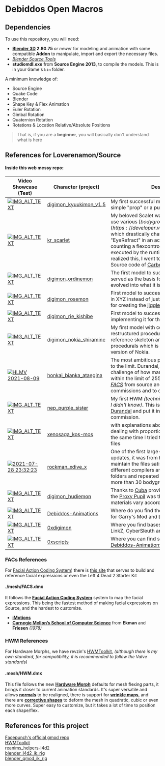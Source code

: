 # Debiddos Open Macros


## Dependencies
To use this repository, you will need:

   * **[Blender 3D](https://www.blender.org) 2.80.75** *or newer* for modeling and animation with some compatible **Addon** to manipulate, import and export the necessary files.
   * *[Blender Source Tools](http://steamreview.org/BlenderSourceTools/archives/)*
   * **studiomdl.exe** from **Source Engine 2013**, to compile the models. This is in your Game's `bin` folder.


A minimum knowledge of:
  * Source Engine
  * Quake Code
  * Blender
  * Shape Key & Flex Animation
  * Euler Rotation
  * Gimbal Rotation
  * Quaternion Rotation
  * Rotations & Location Relative/Absolute Positions


> That is, if you are a **beginner**, you will basically don't understand what is here



## References for Loverenamon/Source

#### Inside this web messy repo:
Video Showcase (Test) | Character (project) | Description (details)
------------ | ------------- | -------------
[![IMG_ALT_TEXT](http://img.link.jpg)](https://youtube.link.com "Alt Tittle") | [digimon_kyuukimon_v1.5](digimon_kyuukimon_v1.5) | My first successful model and mod that wasn't just a simple "prop" or a pure hack *(he has, but there are few)*
 [![IMG_ALT_TEXT](http://img.link.jpg)](https://youtube.link.com "Alt Tittle") | [kr_scarlet](kr_scarlet) | My beloved Scalet was my first project to successfully use various [$bodygroups](https://developer.valvesoftware.com/wiki/$bodygroup) which drastically change its appearance, along with "EyeRefract" in an acceptable way and I found that counting a flexcontroller has a correct name, it will be executed by the runtime if requested for a string. When I realized this, I went to have some studies with the Source code of [Carbon Miku](vocaloid_carbon_miku) from [CaptainBigButt](https://steamcommunity.com/id/CaptainBigButt)
 [![IMG_ALT_TEXT](http://img.link.jpg)](https://youtube.link.com "Alt Tittle") | [digimon_ordinemon](digimon_ordinemon) | The first model to successfully use the FACS system, it served as the basis for creating other presets and evolved into what it is today in [FACS.dmx](mesh/FACS.dmx)
 [![IMG_ALT_TEXT](http://img.link.jpg)](https://youtube.link.com "Alt Tittle") | [digimon_rosemon](digimon_rosemon) | First model to successfully use Jigglebones that move in XYZ instead of just rotating, this served as the basis for creating the [jigglebones macros of the same name](includes/macro/jiggle_tiferet.qci)
 [![IMG_ALT_TEXT](http://img.link.jpg)](https://youtube.link.com "Alt Tittle") | [digimon_rie_kishibe](digimon_rie_kishibe) | First model to successfully use **DMXEyelid**, later I was implementing it for the others.
 [![IMG_ALT_TEXT](http://img.link.jpg)](https://youtube.link.com "Alt Tittle") | [digimon_nokia_shiramine](digimon_nokia_shiramine) | My first model with complex and completely restructured proceduralbones served to create my reference skeleton and inspiration to make the [sfiv_ibuki](sfiv_ibuki) procedurals which is nothing more than an improved version of Nokia.
 [![HLMV 2021-08-09](http://img.youtube.com/vi/vC-3qAdi8f8/0.jpg)](https://www.youtube.com/watch?v=vC-3qAdi8f8 "HLMV 2021-08-09") | [honkai_bianka_ataegina](honkai_bianka_ataegina) | The most ambitious project where I put my knowledge to the limit. Durandal, it was my experiment and challenge of how many $bodygroups I could keep within the limit of 255 bones! Also, it was my *[MMD to FACS](includes/Flex_MMD.qci)* from source and its preset served me for other commissions and to create a HWM preset
  [![IMG_ALT_TEXT](http://img.link.jpg)](https://youtube.link.com "Alt Tittle") | [nep_purple_sister](nep_purple_sister) | My first HWM *(technically it was Scarlet, but at the time I didn't know)*. This is where I put what I learned from [Durandal](honkai_bianka_ataegina/includes/Flex_MMD.qci) and put it into practice in a discreet commission.
 [![IMG_ALT_TEXT](http://img.link.jpg)](https://youtube.link.com "Alt Tittle") | [xenosaga_kos-mos](xenosaga_kos-mos) | with explanations about l4d2 during my experiments dealing with proportion trick and custom animations. At the same time I tried to keep the least number of .an files
 [![2021-07-28 23:32:23](http://img.youtube.com/vi/AxhNadt_OmY/0.jpg)](https://www.youtube.com/watch?v=AxhNadt_OmY "2021-07-28 23:32:23") | [rockman_xdive_x](rockman_xdive_x) | One of the first large-scale projects to receive multiple updates, it was from here that I saw an obligation to maintain the files satisfactorily to be used in several different compilers and to support a smaller number of folders and repeated files. Ending up being a model with more than 30 bodygroups.
 [![IMG_ALT_TEXT](http://img.youtube.com/vi/natSBxzEDro/0.jpg)](https://www.youtube.com/watch?v=natSBxzEDro "Hudiemon dynamic envmap and emission (test)") | [digimon_hudiemon](digimon_hudiemon) | Thanks to [Cuba](https://steamcommunity.com/id/TheRealMeatyMate) providing me with some examples of the [Proxy Pupil](https://developer.valvesoftware.com/wiki/List_Of_Material_Proxies#Texture_manipulation) was the first model to have their materials vary according to the lighting.
 [![IMG_ALT_TEXT](http://img.link.jpg)](https://youtube.link.com "Alt Tittle") | [Debiddos-Animations](Debiddos-Animations) | Where do you find the foundation to create your mods for Garry's Mod and Left 4 Dead 2.
 [![IMG_ALT_TEXT](http://img.link.jpg)](https://youtube.link.com "Alt Tittle") | [0xdigimon](0xdigimon) | Where you find bases to port models from Digimon LinkZ, CyberSleuth and ReArise to Source.
 [![IMG_ALT_TEXT](http://img.link.jpg)](https://youtube.link.com "Alt Tittle") | [0xscripts](scripts) | Where you can find scripts that will soon be moved to [Debiddos-Animations](https://github.com/LoveRenamon/Debiddos-Animations-private).



### FACs References  
  For [Facial Action Coding System](https://wikipedia.org/wiki/Facial_Action_Coding_System)) there is [this site](https://imotions.com/blog/facial-action-coding-system) that serves to build and reference facial expressions or even the Left 4 Dead 2 Starter Kit  

#### ./mesh/FACS.dmx
  It follows the **[Facial Action Coding System](https://developer.valvesoftware.com/wiki/Flex_animation)** system to map the facial expressions. This being the fastest method of making facial expressions on Source, and the hardest to customize.

* **[iMotions](https://imotions.com/blog/facial-action-coding-system)**  
* **[Carnegie Mellon’s School of Computer Science](https://www.cs.cmu.edu/~face/facs.htm)** from **Ekman** and **Friesen** *(1978)*   


### HWM References  
For Hardware Morphs, we have revzin's [HWMToolkit](https://github.com/revzin/HWMToolkit), *(although there is my own standard, for compatibility, it is recommended to follow the Valve standards)*

#### .mesh/HWM.dmx
  This file follows the new **[Hardware Morph](https://developer.valvesoftware.com/wiki/SFM/Introduction_To_HWM)** defaults for mesh flexing parts, it brings it closer to current animation standards. It's super versatile and allows **[normals](https://en.wikipedia.org/wiki/Normal_mapping)** to be realigned, there is support for **[wrinkle maps](https://developer.valvesoftware.com/wiki/Wrinkle_maps)**, and there are **[corrective shapes](https://developer.valvesoftware.com/wiki/Flex_animation#Corrective_shapes)** to deform the mesh in quadratic, cubic or even more curves.
 Super easy to customize, but it takes a lot of time to position each shape/flex.


## References for this project
[Facepunch's official gmod repo](https://github.com/robotboy655/gmod-animations)  
[HWMToolkit](https://github.com/revzin/HWMToolkit)  
[reanims_helpers-l4d2](https://github.com/xDShot/reanims_helpers-l4d2)  
[blender_l4d2_ik_rig](https://github.com/xDShot/blender_l4d2_ik_rig)  
[blender_gmod_ik_rig](https://github.com/xDShot/blender_gmod_ik_rig)  
